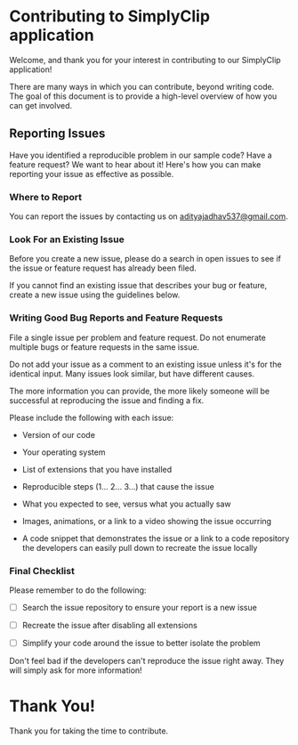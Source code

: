 # Contributing to SimplyClip application

Welcome, and thank you for your interest in contributing to our SimplyClip application!

There are many ways in which you can contribute, beyond writing code. The goal of this document is to provide a high-level overview of how you can get involved.


## Reporting Issues

Have you identified a reproducible problem in our sample code? Have a feature request? We want to hear about it! Here's how you can make reporting your issue as effective as possible.

### Where to Report

You can report the issues by contacting us on adityajadhav537@gmail.com.



### Look For an Existing Issue

Before you create a new issue, please do a search in open issues to see if the issue or feature request has already been filed.

If you cannot find an existing issue that describes your bug or feature, create a new issue using the guidelines below.

### Writing Good Bug Reports and Feature Requests

File a single issue per problem and feature request. Do not enumerate multiple bugs or feature requests in the same issue.

Do not add your issue as a comment to an existing issue unless it's for the identical input. Many issues look similar, but have different causes.

The more information you can provide, the more likely someone will be successful at reproducing the issue and finding a fix.

Please include the following with each issue:

* Version of our code

* Your operating system

* List of extensions that you have installed

* Reproducible steps (1... 2... 3...) that cause the issue

* What you expected to see, versus what you actually saw

* Images, animations, or a link to a video showing the issue occurring

* A code snippet that demonstrates the issue or a link to a code repository the developers can easily pull down to recreate the issue locally

### Final Checklist

Please remember to do the following:

* [ ] Search the issue repository to ensure your report is a new issue

* [ ] Recreate the issue after disabling all extensions

* [ ] Simplify your code around the issue to better isolate the problem

Don't feel bad if the developers can't reproduce the issue right away. They will simply ask for more information!

# Thank You!

Thank you for taking the time to contribute.
